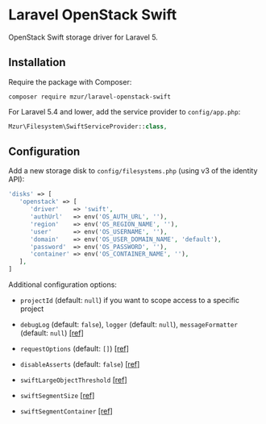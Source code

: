 # Laravel OpenStack Swift

OpenStack Swift storage driver for Laravel 5.

## Installation

Require the package with Composer:

```
composer require mzur/laravel-openstack-swift
```

For Laravel 5.4 and lower, add the service provider to `config/app.php`:

```php
Mzur\Filesystem\SwiftServiceProvider::class,
```

## Configuration

Add a new storage disk to `config/filesystems.php` (using v3 of the identity API):

```php
'disks' => [
   'openstack' => [
      'driver'    => 'swift',
      'authUrl'   => env('OS_AUTH_URL', ''),
      'region'    => env('OS_REGION_NAME', ''),
      'user'      => env('OS_USERNAME', ''),
      'domain'    => env('OS_USER_DOMAIN_NAME', 'default'),
      'password'  => env('OS_PASSWORD', ''),
      'container' => env('OS_CONTAINER_NAME', ''),
   ],
]
```

Additional configuration options:

- `projectId` (default: `null`) if you want to scope access to a specific project

- `debugLog` (default: `false`), `logger` (default: `null`), `messageFormatter` (default: `null`) [[ref]](https://github.com/php-opencloud/openstack/issues/47#issuecomment-208181121)

- `requestOptions` (default: `[]`) [[ref]](https://github.com/php-opencloud/openstack/pull/63#issue-74731062)

- `disableAsserts` (default: `false`) [[ref]](https://flysystem.thephpleague.com/docs/advanced/performance/)

- `swiftLargeObjectThreshold` [[ref]](https://github.com/mzur/flysystem-openstack-swift#configuration)

- `swiftSegmentSize` [[ref]](https://github.com/mzur/flysystem-openstack-swift#configuration)

- `swiftSegmentContainer` [[ref]](https://github.com/mzur/flysystem-openstack-swift#configuration)
